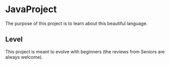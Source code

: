# JavaProject
The purpose of this project is to learn about this beautiful language.

## Level
This project is meant to evolve with beginners (the reviews from Seniors are always welcome).
